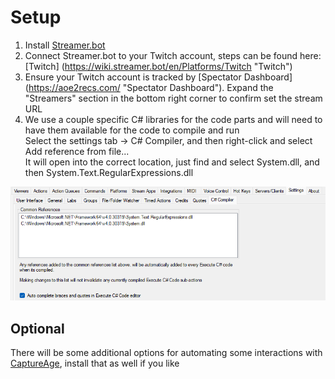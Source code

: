 # Setup

1. Install [Streamer.bot](https://streamer.bot/ "Streamer.bot")
2. Connect Streamer.bot to your Twitch account, steps can be found here: [Twitch] (https://wiki.streamer.bot/en/Platforms/Twitch "Twitch")
3. Ensure your Twitch account is tracked by [Spectator Dashboard] (https://aoe2recs.com/ "Spectator Dashboard"). Expand the "Streamers" section in the bottom right corner to confirm set the stream URL
4. We use a couple specific C# libraries for the code parts and will need to have them available for the code to compile and run\
Select the settings tab -> C# Compiler, and then right-click and select Add reference from file...\
It will open into the correct location, just find and select System.dll, and then System.Text.RegularExpressions.dll
<img title="C# Compiler settings" src="../images/C sharp Compiler settings.png">

## Optional
There will be some additional options for automating some interactions with [CaptureAge](https://captureage.com/ "CaptureAge"), install that as well if you like